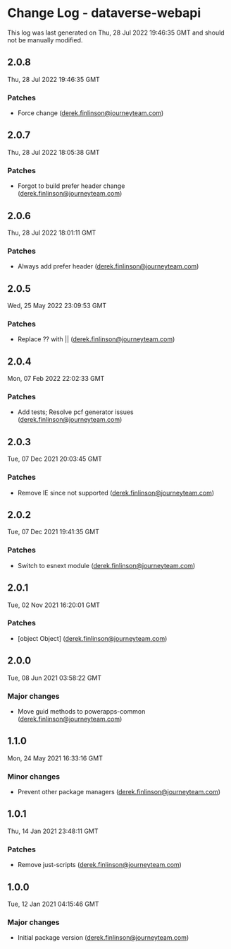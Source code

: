 # Change Log - dataverse-webapi

This log was last generated on Thu, 28 Jul 2022 19:46:35 GMT and should not be manually modified.

<!-- Start content -->

## 2.0.8

Thu, 28 Jul 2022 19:46:35 GMT

### Patches

- Force change (derek.finlinson@journeyteam.com)

## 2.0.7

Thu, 28 Jul 2022 18:05:38 GMT

### Patches

- Forgot to build prefer header change (derek.finlinson@journeyteam.com)

## 2.0.6

Thu, 28 Jul 2022 18:01:11 GMT

### Patches

- Always add prefer header (derek.finlinson@journeyteam.com)

## 2.0.5

Wed, 25 May 2022 23:09:53 GMT

### Patches

- Replace ?? with || (derek.finlinson@journeyteam.com)

## 2.0.4

Mon, 07 Feb 2022 22:02:33 GMT

### Patches

- Add tests; Resolve pcf generator issues (derek.finlinson@journeyteam.com)

## 2.0.3

Tue, 07 Dec 2021 20:03:45 GMT

### Patches

- Remove IE since not supported (derek.finlinson@journeyteam.com)

## 2.0.2

Tue, 07 Dec 2021 19:41:35 GMT

### Patches

- Switch to esnext module (derek.finlinson@journeyteam.com)

## 2.0.1

Tue, 02 Nov 2021 16:20:01 GMT

### Patches

- [object Object] (derek.finlinson@journeyteam.com)

## 2.0.0

Tue, 08 Jun 2021 03:58:22 GMT

### Major changes

- Move guid methods to powerapps-common (derek.finlinson@journeyteam.com)

## 1.1.0

Mon, 24 May 2021 16:33:16 GMT

### Minor changes

- Prevent other package managers (derek.finlinson@journeyteam.com)

## 1.0.1

Thu, 14 Jan 2021 23:48:11 GMT

### Patches

- Remove just-scripts (derek.finlinson@journeyteam.com)

## 1.0.0

Tue, 12 Jan 2021 04:15:46 GMT

### Major changes

- Initial package version (derek.finlinson@journeyteam.com)
